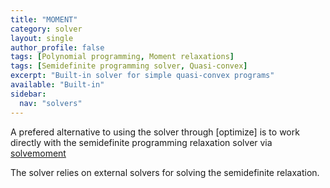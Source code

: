 ```yaml
---
title: "MOMENT"
category: solver
layout: single
author_profile: false
tags: [Polynomial programming, Moment relaxations]
tags: [Semidefinite programming solver, Quasi-convex]
excerpt: "Built-in solver for simple quasi-convex programs"
available: "Built-in"
sidebar:
  nav: "solvers"
---
```


A prefered alternative to using the solver through [optimize] is to work directly with the semidefinite programming relaxation solver via [solvemoment](/commands/solvemoment)

The solver relies on external solvers for solving the semidefinite relaxation.

